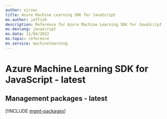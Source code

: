 ```yaml
---
author: xirzec
title: Azure Machine Learning SDK for JavaScript
ms.author: jeffish
description: Reference for Azure Machine Learning SDK for JavaScript
ms.devlang: javascript
ms.data: 11/04/2022
ms.topic: reference
ms.service: machinelearning
---
```

# Azure Machine Learning SDK for JavaScript - latest

## Management packages - latest
[!INCLUDE [mgmt-packages](machine-learning-mgmt-index.md)]